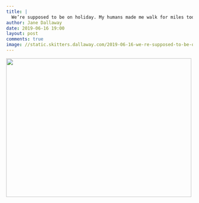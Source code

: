 ```yaml
---
title: |
  We’re supposed to be on holiday. My humans made me walk for miles today. In the rain. Honestly!
author: Jane Dallaway
date: 2019-06-16 19:00
layout: post
comments: true
image: //static.skitters.dallaway.com/2019-06-16-we-re-supposed-to-be-on-holiday--my-humans-made-me-walk-for-miles-today--in-the-rain--honestly-thumb-1-IMG-9415.JPG
---
```


<div>
        <a href="//static.skitters.dallaway.com/2019-06-16-we-re-supposed-to-be-on-holiday--my-humans-made-me-walk-for-miles-today--in-the-rain--honestly-fullsize-1-IMG-9415.JPG">
          <img src="//static.skitters.dallaway.com/2019-06-16-we-re-supposed-to-be-on-holiday--my-humans-made-me-walk-for-miles-today--in-the-rain--honestly-thumb-1-IMG-9415.JPG" width="500" height="375"/>
        </a>
      </div>


  
      